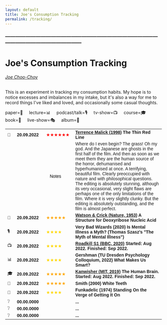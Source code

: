 ```yaml
---
layout: default
title: Joe's Consumption Tracking
permalink: /tracking/
---
```

<!-- <h1 class="mt-5" itemprop="name headline">{{ page.title | escape }}</h1> -->
<!-- <a href="#test_linked_text">Test link.</a> -->

### —————————————————————————————————————————————
# Joe's Consumption Tracking
<i><a href="https://jchooch.github.io/"> Joe Choo-Choy </a></i>
<br>
<br>

This is an experiment in tracking my consumption habits. My hope is to notice excesses and imbalances in my intake, but it's also a way for me to record things I've liked and loved, and occasionally some casual thoughts. 

paper=📄 &nbsp;&nbsp;&nbsp;
lecture=📊 &nbsp;&nbsp;&nbsp;
podcast/talk=🎙️ &nbsp;&nbsp;&nbsp;
tv-show=📺 &nbsp;&nbsp;&nbsp;
course=🎓 &nbsp;&nbsp;&nbsp;
book=📖 &nbsp;&nbsp;&nbsp;
live-show=🎭 &nbsp;&nbsp;&nbsp;
album=💽 &nbsp;&nbsp;&nbsp;
<br>

<table class="mt-3" style="font-family:tahoma,sans-serif; font-size:14px;">
      <tr>
      	<td>🎥</td>
        <td style="min-width:80px"><b>20.09.2022</b></td>
        <td style="min-width:80px;color:red;"> ★★★★★★ </td>
        <td><b> <a href="https://www.imdb.com/title/tt0120863/">Terrence Malick (1998)</a> The Thin Red Line </b></td>
      </tr>
      <tr> 
      	<td></td>
      	<td style="min-width:80px"></td>
	    <td style="min-width:80px;color:black;">&nbsp;&nbsp; Notes</td>
      	<td>Where do I even begin? The grass! Oh my god. And the Japanese are ghosts in the first half of the film. And then as soon as we meet them they are the human source of the horror, dehumanised and hyperhumanised at once. A terrifying, beautiful film. Clearly preoccupied with nature and with philosophical questions. The editing is absolutely stunning, although its very occasional, very slight flaws are perhaps one of the only limitations of the film. Where it is very slightly clunky. But the editing is absolutely outstanding, and the film is almost perfect.</td>
      </tr>
      <tr>
      	<td>📄</td>
        <td style="min-width:80px"><b>20.09.2022</b></td>
        <td style="min-width:80px;color:orange;">★★★★★</td>
        <td><b> <a href="https://dosequis.colorado.edu/Courses/MethodsLogic/papers/WatsonCrick1953.pdf">Watson & Crick (Nature, 1953)</a> A Structure for Deoxyribose Nucleic Acid </b></td>
      </tr>
      <tr>
      	<td>🎙️</td>
        <td style="min-width:80px"><b>20.09.2022</b></td>
        <td style="min-width:80px;color:gold;">★★★★</td>
        <td><b> Very Bad Wizards (2020) Is Mental Illness a Myth? (Thomas Szasz's "The Myth of Mental Illness") </b></td>
      </tr>
      <tr>
      	<td>📺</td>
        <td style="min-width:80px"><b>20.09.2022</b></td>
        <td style="min-width:80px;color:gold;">★★★★</td>
        <td><b> <a href="https://www.imdb.com/title/tt10846250/">Roadkill S1 (BBC, 2020)</a> Started: Aug 2022. Finished: Sep 2022. </b></td>
      </tr>
      <tr>
      	<td>📊</td>
        <td style="min-width:80px"><b>20.09.2022</b></td>
        <td style="min-width:80px;color:gold;">★★★★</td>
        <td><b>  Gershman (TU Dresden Psychology Colloquium, 2022) What Makes Us Smart? </b></td>
      </tr>
      <tr>
      	<td>🎓</td>
        <td style="min-width:80px"><b>20.09.2022</b></td>
        <td style="min-width:80px;color:orange;">★★★★★</td>
        <td><b> <a href="https://www.youtube.com/playlist?list=PLUl4u3cNGP60IKRN_pFptIBxeiMc0MCJP">Kanwisher (MIT, 2019)</a> The Human Brain. Started: Aug 2022. Finished: Sep 2022.</b></td>
      </tr>
      <tr>
      	<td>📖</td>
        <td style="min-width:80px"><b>20.09.2022</b></td>
        <td style="min-width:80px;color:orange;">★★★★★</td>
        <td><b> Smith (2000) White Teeth </b></td>
      </tr>
      <tr>
      	<td>💽</td>
        <td style="min-width:80px"><b>20.09.2022</b></td>
        <td style="min-width:80px;color:gold;">★★★★</td>
        <td><b>Funkadelic (1974) Standing On the Verge of Getting It On </b></td>
      </tr>
      <tr>
      	<td>❔</td>
        <td style="min-width:80px"><b>00.00.0000</b></td>
        <td style="min-width:80px;color:gold;"></td>
        <td><b> ... </b></td>
      </tr>
      <tr>
      	<td>❔</td>
        <td style="min-width:80px"><b>00.00.0000</b></td>
        <td style="min-width:80px;color:gold;"></td>
        <td><b> ... </b></td>
      </tr>
      <tr>
      	<td>❔</td>
        <td style="min-width:80px"><b>00.00.0000</b></td>
        <td style="min-width:80px;color:gold;"></td>
        <td><b> ... </b></td>
      </tr>
</table>

<br>
<br>

